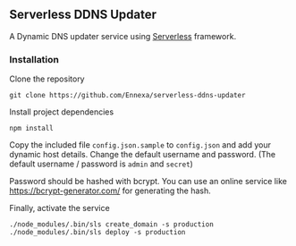 ## Serverless DDNS Updater

A Dynamic DNS updater service using [Serverless](https://serverless.com/) framework.

### Installation

Clone the repository
```
git clone https://github.com/Ennexa/serverless-ddns-updater
```
Install project dependencies
```
npm install
```

Copy the included file `config.json.sample` to `config.json` and add your dynamic host details. Change the default username and password. (The default username / password is `admin` and `secret`)

Password should be hashed with bcrypt. You can use an online service like https://bcrypt-generator.com/ for generating the hash.

Finally, activate the service
```
./node_modules/.bin/sls create_domain -s production
./node_modules/.bin/sls deploy -s production
```

